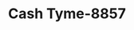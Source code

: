 ---
f_zip-code: 83501
f_state-code: ID
title: Cash Tyme-8857
f_phone: 208-746-9900
f_city-only: Lewiston
f_address: 615 21st Street Lewiston
f_location-unique-id: '8857'
slug: cash-tyme-8857
updated-on: '2024-05-30T13:46:58.046Z'
created-on: '2024-05-30T13:36:59.803Z'
published-on: '2024-05-30T13:54:32.469Z'
f_city-state: cms/city/lewiston-id.md
f_company: cms/company/cash-tyme.md
f_state: cms/state/idaho.md
layout: '[payday-loan].html'
tags: payday-loan
---